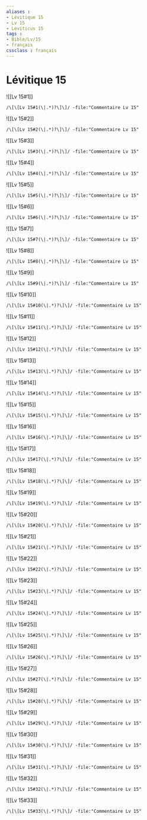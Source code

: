 ```yaml
---
aliases : 
- Lévitique 15
- Lv 15
- Leviticus 15
tags : 
- Bible/Lv/15
- français
cssclass : français
---
```


# Lévitique 15

![[Lv 15#1]]

```query
/\[\[Lv 15#1(\|.*)?\]\]/ -file:"Commentaire Lv 15"
```

![[Lv 15#2]]

```query
/\[\[Lv 15#2(\|.*)?\]\]/ -file:"Commentaire Lv 15"
```

![[Lv 15#3]]

```query
/\[\[Lv 15#3(\|.*)?\]\]/ -file:"Commentaire Lv 15"
```

![[Lv 15#4]]

```query
/\[\[Lv 15#4(\|.*)?\]\]/ -file:"Commentaire Lv 15"
```

![[Lv 15#5]]

```query
/\[\[Lv 15#5(\|.*)?\]\]/ -file:"Commentaire Lv 15"
```

![[Lv 15#6]]

```query
/\[\[Lv 15#6(\|.*)?\]\]/ -file:"Commentaire Lv 15"
```

![[Lv 15#7]]

```query
/\[\[Lv 15#7(\|.*)?\]\]/ -file:"Commentaire Lv 15"
```

![[Lv 15#8]]

```query
/\[\[Lv 15#8(\|.*)?\]\]/ -file:"Commentaire Lv 15"
```

![[Lv 15#9]]

```query
/\[\[Lv 15#9(\|.*)?\]\]/ -file:"Commentaire Lv 15"
```

![[Lv 15#10]]

```query
/\[\[Lv 15#10(\|.*)?\]\]/ -file:"Commentaire Lv 15"
```

![[Lv 15#11]]

```query
/\[\[Lv 15#11(\|.*)?\]\]/ -file:"Commentaire Lv 15"
```

![[Lv 15#12]]

```query
/\[\[Lv 15#12(\|.*)?\]\]/ -file:"Commentaire Lv 15"
```

![[Lv 15#13]]

```query
/\[\[Lv 15#13(\|.*)?\]\]/ -file:"Commentaire Lv 15"
```

![[Lv 15#14]]

```query
/\[\[Lv 15#14(\|.*)?\]\]/ -file:"Commentaire Lv 15"
```

![[Lv 15#15]]

```query
/\[\[Lv 15#15(\|.*)?\]\]/ -file:"Commentaire Lv 15"
```

![[Lv 15#16]]

```query
/\[\[Lv 15#16(\|.*)?\]\]/ -file:"Commentaire Lv 15"
```

![[Lv 15#17]]

```query
/\[\[Lv 15#17(\|.*)?\]\]/ -file:"Commentaire Lv 15"
```

![[Lv 15#18]]

```query
/\[\[Lv 15#18(\|.*)?\]\]/ -file:"Commentaire Lv 15"
```

![[Lv 15#19]]

```query
/\[\[Lv 15#19(\|.*)?\]\]/ -file:"Commentaire Lv 15"
```

![[Lv 15#20]]

```query
/\[\[Lv 15#20(\|.*)?\]\]/ -file:"Commentaire Lv 15"
```

![[Lv 15#21]]

```query
/\[\[Lv 15#21(\|.*)?\]\]/ -file:"Commentaire Lv 15"
```

![[Lv 15#22]]

```query
/\[\[Lv 15#22(\|.*)?\]\]/ -file:"Commentaire Lv 15"
```

![[Lv 15#23]]

```query
/\[\[Lv 15#23(\|.*)?\]\]/ -file:"Commentaire Lv 15"
```

![[Lv 15#24]]

```query
/\[\[Lv 15#24(\|.*)?\]\]/ -file:"Commentaire Lv 15"
```

![[Lv 15#25]]

```query
/\[\[Lv 15#25(\|.*)?\]\]/ -file:"Commentaire Lv 15"
```

![[Lv 15#26]]

```query
/\[\[Lv 15#26(\|.*)?\]\]/ -file:"Commentaire Lv 15"
```

![[Lv 15#27]]

```query
/\[\[Lv 15#27(\|.*)?\]\]/ -file:"Commentaire Lv 15"
```

![[Lv 15#28]]

```query
/\[\[Lv 15#28(\|.*)?\]\]/ -file:"Commentaire Lv 15"
```

![[Lv 15#29]]

```query
/\[\[Lv 15#29(\|.*)?\]\]/ -file:"Commentaire Lv 15"
```

![[Lv 15#30]]

```query
/\[\[Lv 15#30(\|.*)?\]\]/ -file:"Commentaire Lv 15"
```

![[Lv 15#31]]

```query
/\[\[Lv 15#31(\|.*)?\]\]/ -file:"Commentaire Lv 15"
```

![[Lv 15#32]]

```query
/\[\[Lv 15#32(\|.*)?\]\]/ -file:"Commentaire Lv 15"
```

![[Lv 15#33]]

```query
/\[\[Lv 15#33(\|.*)?\]\]/ -file:"Commentaire Lv 15"
```

